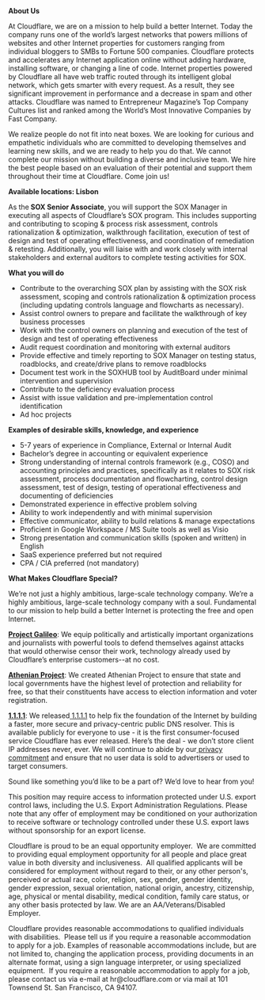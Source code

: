 <div class="content-intro">
	<div><strong>About Us</strong></div>
	<div>
		<p>At Cloudflare, we are on a mission to help build a better Internet. Today the company runs one of the world’s largest networks that powers millions of websites and other Internet properties for customers ranging from individual bloggers to SMBs to Fortune 500 companies. Cloudflare protects and accelerates any Internet application online without adding hardware, installing software, or changing a line of code. Internet properties powered by Cloudflare all have web traffic routed through its intelligent global network, which gets smarter with every request. As a result, they see significant improvement in performance and a decrease in spam and other attacks. Cloudflare was named to Entrepreneur Magazine’s Top Company Cultures list and ranked among the World’s Most Innovative Companies by Fast Company.&nbsp;</p>
		<p><span style="font-weight: 400;">We realize people do not fit into neat boxes. We are looking for curious and empathetic individuals who are committed to developing themselves and learning new skills, and we are ready to help you do that. We cannot complete our mission without building a diverse and inclusive team. We hire the best people based on an evaluation of their potential and support them throughout their time at Cloudflare. Come join us!&nbsp;</span></p>
	</div>
</div>
<p><strong>Available locations: Lisbon&nbsp;</strong></p>
<p>As the<strong>&nbsp;SOX Senior Associate</strong>, you will support the SOX Manager in executing all aspects of Cloudflare’s SOX program. This includes supporting and contributing to scoping &amp; process risk assessment, controls rationalization &amp; optimization, walkthrough facilitation, execution of test of design and test of operating effectiveness, and coordination of remediation &amp; retesting. Additionally, you will liaise with and work closely with internal stakeholders and external auditors to complete testing activities for SOX.&nbsp;</p>
<p><strong>What you will do</strong></p>
<ul>
	<li>Contribute to the overarching SOX plan by assisting with the SOX risk assessment, scoping and controls rationalization &amp; optimization process (including updating controls language and flowcharts as necessary).</li>
	<li>Assist control owners to prepare and facilitate the walkthrough of key business processes</li>
	<li>Work with the control owners&nbsp;on&nbsp;planning and execution of the test of design and test of operating effectiveness</li>
	<li>Audit request coordination and monitoring with external auditors</li>
	<li>Provide effective and timely reporting to SOX Manager on testing status, roadblocks, and create/drive plans to remove roadblocks</li>
	<li>Document test work in the SOXHUB tool by AuditBoard under minimal intervention and supervision</li>
	<li>Contribute to the deficiency evaluation process</li>
	<li>Assist with issue validation&nbsp;and pre-implementation control identification&nbsp;</li>
	<li>Ad hoc projects</li>
</ul>
<p><strong>Examples of desirable skills, knowledge, and experience</strong></p>
<ul>
	<li>5-7 years of experience in Compliance, External or Internal Audit&nbsp;</li>
	<li>Bachelor’s degree in accounting or equivalent experience</li>
	<li>Strong understanding of internal controls framework (e.g., COSO) and accounting principles and practices, specifically as it relates to SOX risk assessment, process documentation and flowcharting, control design assessment, test of design, testing of operational effectiveness and documenting of deficiencies</li>
	<li>Demonstrated experience in effective problem solving</li>
	<li>Ability to work independently and with minimal supervision</li>
	<li>Effective communicator, ability to build relations &amp; manage expectations</li>
	<li>Proficient in Google Workspace / MS Suite tools as well as Visio&nbsp;&nbsp;</li>
	<li>Strong presentation and communication skills (spoken and written) in English</li>
	<li>SaaS experience preferred but not required</li>
	<li>CPA / CIA preferred (not mandatory)</li>
</ul>
<div class="content-conclusion">
	<p><strong>What Makes Cloudflare Special?</strong></p>
	<p><span style="font-weight: 400;">We’re not just a highly ambitious, large-scale technology company. We’re a highly ambitious, large-scale technology company with a soul. Fundamental to our mission to help build a better Internet is protecting the free and open Internet.</span></p>
	<p><a href="https://blog.cloudflare.com/protecting-free-expression-online/"><strong>Project Galileo</strong></a><span style="font-weight: 400;">: We equip politically and artistically important organizations and journalists with powerful tools to defend themselves against attacks that would otherwise censor their work, technology already used by Cloudflare’s enterprise customers--at no cost.</span></p>
	<p><strong><a href="https://www.cloudflare.com/athenian/">Athenian Project</a></strong><span style="font-weight: 400;">: We created Athenian Project to ensure that state and local governments have the highest level of protection and reliability for free, so that their constituents have access to election information and voter registration.</span></p>
	<p><a href="https://1.1.1.1/"><strong>1.1.1.1</strong></a><span style="font-weight: 400;">: We released</span><a href="https://1.1.1.1/"> <span style="font-weight: 400;">1.1.1.1</span></a><span style="font-weight: 400;"> to help fix the foundation of the Internet by building a faster, more secure and privacy-centric public DNS resolver. This is available publicly for everyone to use - it is the first consumer-focused service Cloudflare has ever released. Here’s the deal - we don’t store client IP addresses never, ever. We will continue to abide by our</span><a href="https://developers.cloudflare.com/1.1.1.1/privacy/public-dns-resolver"> privacy commitment</a><span style="font-weight: 400;"> and ensure that no user data is sold to advertisers or used to target consumers.</span></p>
	<p><span style="font-weight: 400;">Sound like something you’d like to be a part of? We’d love to hear from you!</span></p>
	<p><span style="font-weight: 400;">This position may require access to information protected under U.S. export control laws, including the U.S. Export Administration Regulations. Please note that any offer of employment may be conditioned on your authorization to receive software or technology controlled under these U.S. export laws without sponsorship for an export license.</span></p>
	<p><span style="font-weight: 400;">Cloudflare is proud to be an equal opportunity employer. &nbsp;We are committed to providing equal employment opportunity for all people and place great value in both diversity and inclusiveness. &nbsp;All qualified applicants will be considered for employment without regard to their, or any other person's, perceived or actual</span> <span style="font-weight: 400;">race, color, religion, sex, gender, gender identity, gender expression, sexual orientation, national origin, ancestry, citizenship, age, physical or mental disability, medical condition, family care status, or any other basis protected by law. </span><span style="font-weight: 400;">We are an AA/Veterans/Disabled Employer.</span></p>
	<p><span style="font-weight: 400;">Cloudflare provides reasonable accommodations to qualified individuals with disabilities. &nbsp;Please tell us if you require a reasonable accommodation to apply for a job. Examples of reasonable accommodations include, but are not limited to, changing the application process, providing documents in an alternate format, using a sign language interpreter, or using specialized equipment. &nbsp;If you require a reasonable accommodation to apply for a job, please contact us via e-mail at </span><span style="font-weight: 400;">hr@cloudflare.com</span><span style="font-weight: 400;"> or via mail at 101 Townsend St. San Francisco, CA 94107.</span></p>
</div>